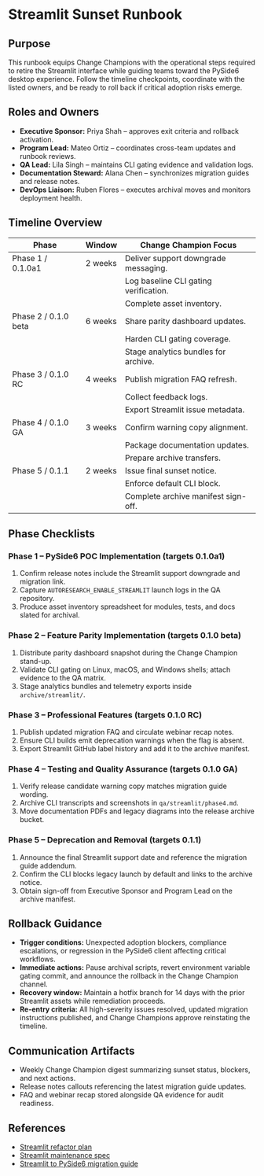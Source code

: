 # Streamlit Sunset Runbook

## Purpose

This runbook equips Change Champions with the operational steps required to
retire the Streamlit interface while guiding teams toward the PySide6 desktop
experience. Follow the timeline checkpoints, coordinate with the listed owners,
and be ready to roll back if critical adoption risks emerge.

## Roles and Owners

- **Executive Sponsor:** Priya Shah – approves exit criteria and rollback
  activation.
- **Program Lead:** Mateo Ortiz – coordinates cross-team updates and runbook
  reviews.
- **QA Lead:** Lila Singh – maintains CLI gating evidence and validation logs.
- **Documentation Steward:** Alana Chen – synchronizes migration guides and
  release notes.
- **DevOps Liaison:** Ruben Flores – executes archival moves and monitors
  deployment health.

## Timeline Overview

| Phase | Window | Change Champion Focus |
| --- | --- | --- |
| Phase 1 / 0.1.0a1 | 2 weeks | Deliver support downgrade messaging. |
| | | Log baseline CLI gating verification. |
| | | Complete asset inventory. |
| Phase 2 / 0.1.0 beta | 6 weeks | Share parity dashboard updates. |
| | | Harden CLI gating coverage. |
| | | Stage analytics bundles for archive. |
| Phase 3 / 0.1.0 RC | 4 weeks | Publish migration FAQ refresh. |
| | | Collect feedback logs. |
| | | Export Streamlit issue metadata. |
| Phase 4 / 0.1.0 GA | 3 weeks | Confirm warning copy alignment. |
| | | Package documentation updates. |
| | | Prepare archive transfers. |
| Phase 5 / 0.1.1 | 2 weeks | Issue final sunset notice. |
| | | Enforce default CLI block. |
| | | Complete archive manifest sign-off. |

## Phase Checklists

### Phase 1 – PySide6 POC Implementation (targets 0.1.0a1)

1. Confirm release notes include the Streamlit support downgrade and migration
   link.
2. Capture `AUTORESEARCH_ENABLE_STREAMLIT` launch logs in the QA repository.
3. Produce asset inventory spreadsheet for modules, tests, and docs slated for
   archival.

### Phase 2 – Feature Parity Implementation (targets 0.1.0 beta)

1. Distribute parity dashboard snapshot during the Change Champion stand-up.
2. Validate CLI gating on Linux, macOS, and Windows shells; attach evidence to
   the QA matrix.
3. Stage analytics bundles and telemetry exports inside `archive/streamlit/`.

### Phase 3 – Professional Features (targets 0.1.0 RC)

1. Publish updated migration FAQ and circulate webinar recap notes.
2. Ensure CLI builds emit deprecation warnings when the flag is absent.
3. Export Streamlit GitHub label history and add it to the archive manifest.

### Phase 4 – Testing and Quality Assurance (targets 0.1.0 GA)

1. Verify release candidate warning copy matches migration guide wording.
2. Archive CLI transcripts and screenshots in `qa/streamlit/phase4.md`.
3. Move documentation PDFs and legacy diagrams into the release archive bucket.

### Phase 5 – Deprecation and Removal (targets 0.1.1)

1. Announce the final Streamlit support date and reference the migration guide
   addendum.
2. Confirm the CLI blocks legacy launch by default and links to the archive
   notice.
3. Obtain sign-off from Executive Sponsor and Program Lead on the archive
   manifest.

## Rollback Guidance

- **Trigger conditions:** Unexpected adoption blockers, compliance escalations,
  or regression in the PySide6 client affecting critical workflows.
- **Immediate actions:** Pause archival scripts, revert environment variable
  gating commit, and announce the rollback in the Change Champion channel.
- **Recovery window:** Maintain a hotfix branch for 14 days with the prior
  Streamlit assets while remediation proceeds.
- **Re-entry criteria:** All high-severity issues resolved, updated migration
  instructions published, and Change Champions approve reinstating the timeline.

## Communication Artifacts

- Weekly Change Champion digest summarizing sunset status, blockers, and next
  actions.
- Release notes callouts referencing the latest migration guide updates.
- FAQ and webinar recap stored alongside QA evidence for audit readiness.

## References

- [Streamlit refactor plan](../specs/streamlit-refactor-plan.md)
- [Streamlit maintenance spec](../specs/streamlit-ui.md)
- [Streamlit to PySide6 migration guide](../guides/streamlit-to-pyside6.md)

